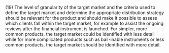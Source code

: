 (19) The level of granularity of the target market and the criteria used to define the target market and determine the appropriate distribution strategy should be relevant for the product and should make it possible to assess which clients fall within the target market, for example to assist the ongoing reviews after the financial instrument is launched. For simpler, more common products, the target market could be identified with less detail while for more complicated products such as bail-inable instruments or less common products, the target market should be identified with more detail.